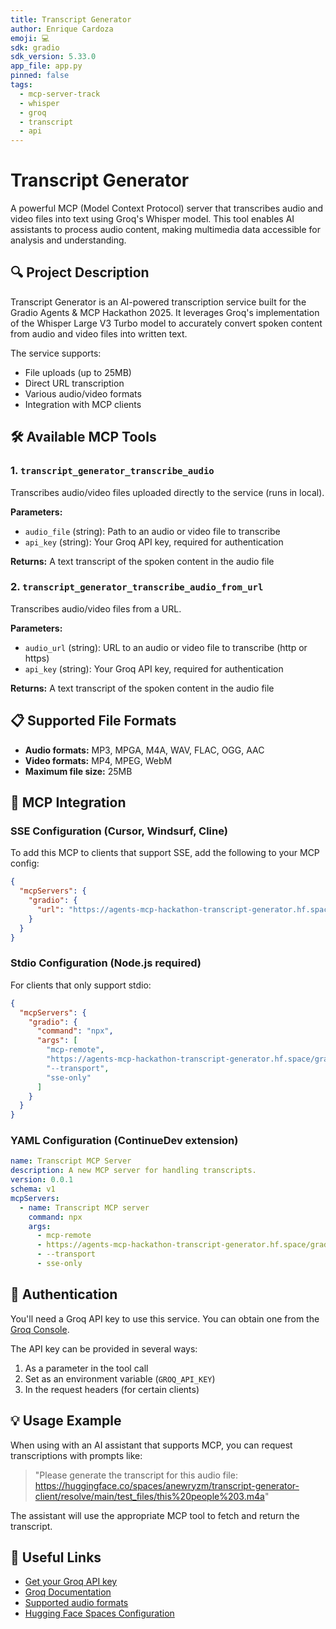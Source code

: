 ```yaml
---
title: Transcript Generator
author: Enrique Cardoza
emoji: 💻
sdk: gradio
sdk_version: 5.33.0
app_file: app.py
pinned: false
tags:
  - mcp-server-track
  - whisper
  - groq
  - transcript
  - api
---
```


# Transcript Generator

A powerful MCP (Model Context Protocol) server that transcribes audio and video files into text using Groq's Whisper model. This tool enables AI assistants to process audio content, making multimedia data accessible for analysis and understanding.

## 🔍 Project Description

Transcript Generator is an AI-powered transcription service built for the Gradio Agents & MCP Hackathon 2025. It leverages Groq's implementation of the Whisper Large V3 Turbo model to accurately convert spoken content from audio and video files into written text.

The service supports:
- File uploads (up to 25MB)
- Direct URL transcription
- Various audio/video formats
- Integration with MCP clients

## 🛠️ Available MCP Tools

### 1. `transcript_generator_transcribe_audio`

Transcribes audio/video files uploaded directly to the service (runs in local).

**Parameters:**
- `audio_file` (string): Path to an audio or video file to transcribe
- `api_key` (string): Your Groq API key, required for authentication

**Returns:** A text transcript of the spoken content in the audio file

### 2. `transcript_generator_transcribe_audio_from_url`

Transcribes audio/video files from a URL.

**Parameters:**
- `audio_url` (string): URL to an audio or video file to transcribe (http or https)
- `api_key` (string): Your Groq API key, required for authentication

**Returns:** A text transcript of the spoken content in the audio file

## 📋 Supported File Formats

- **Audio formats:** MP3, MPGA, M4A, WAV, FLAC, OGG, AAC
- **Video formats:** MP4, MPEG, WebM
- **Maximum file size:** 25MB

## 🔌 MCP Integration

### SSE Configuration (Cursor, Windsurf, Cline)

To add this MCP to clients that support SSE, add the following to your MCP config:

```json
{
  "mcpServers": {
    "gradio": {
      "url": "https://agents-mcp-hackathon-transcript-generator.hf.space/gradio_api/mcp/sse"
    }
  }
}
```

### Stdio Configuration (Node.js required)

For clients that only support stdio:

```json
{
  "mcpServers": {
    "gradio": {
      "command": "npx",
      "args": [
        "mcp-remote",
        "https://agents-mcp-hackathon-transcript-generator.hf.space/gradio_api/mcp/sse",
        "--transport",
        "sse-only"
      ]
    }
  }
}
```

### YAML Configuration (ContinueDev extension)

```yaml
name: Transcript MCP Server
description: A new MCP server for handling transcripts.
version: 0.0.1
schema: v1
mcpServers:
  - name: Transcript MCP server
    command: npx
    args:
      - mcp-remote
      - https://agents-mcp-hackathon-transcript-generator.hf.space/gradio_api/mcp/sse
      - --transport
      - sse-only
```

## 🔑 Authentication

You'll need a Groq API key to use this service. You can obtain one from the [Groq Console](https://console.groq.com/).

The API key can be provided in several ways:
1. As a parameter in the tool call
2. Set as an environment variable (`GROQ_API_KEY`)
3. In the request headers (for certain clients)

## 💡 Usage Example

When using with an AI assistant that supports MCP, you can request transcriptions with prompts like:

> "Please generate the transcript for this audio file: https://huggingface.co/spaces/anewryzm/transcript-generator-client/resolve/main/test_files/this%20people%203.m4a"

The assistant will use the appropriate MCP tool to fetch and return the transcript.

## 🔗 Useful Links

- [Get your Groq API key](https://console.groq.com/)
- [Groq Documentation](https://console.groq.com/docs)
- [Supported audio formats](https://platform.openai.com/docs/guides/speech-to-text)
- [Hugging Face Spaces Configuration](https://huggingface.co/docs/hub/spaces-config-reference)
